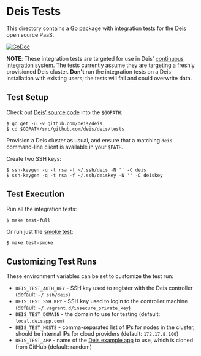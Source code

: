 # Deis Tests

This directory contains a [Go](http://golang.org/) package with integration
tests for the [Deis](http://deis.io/) open source PaaS.

[![GoDoc](https://godoc.org/github.com/deis/deis/tests?status.svg)](https://godoc.org/github.com/deis/deis/tests)

**NOTE**: These integration tests are targeted for use in Deis'
[continuous integration system](http://ci.deis.io/). The tests currently assume
they are targeting a freshly provisioned Deis cluster. **Don't** run the
integration tests on a Deis installation with existing users; the tests will
fail and could overwrite data.

## Test Setup

Check out [Deis' source code](https://github.com/deis/deis) into the `$GOPATH`:

```console
$ go get -u -v github.com/deis/deis
$ cd $GOPATH/src/github.com/deis/deis/tests
```

Provision a Deis cluster as usual, and ensure that a matching `deis`
command-line client is available in your `$PATH`.

Create two SSH keys:

```console
$ ssh-keygen -q -t rsa -f ~/.ssh/deis -N '' -C deis
$ ssh-keygen -q -t rsa -f ~/.ssh/deiskey -N '' -C deiskey
```

## Test Execution

Run all the integration tests:

```console
$ make test-full
```

Or run just the [smoke test](http://www.catb.org/jargon/html/S/smoke-test.html):

```console
$ make test-smoke
```

## Customizing Test Runs

These environment variables can be set to customize the test run:
* `DEIS_TEST_AUTH_KEY` - SSH key used to register with the Deis controller
  (default: `~/.ssh/deis`)
* `DEIS_TEST_SSH_KEY` - SSH key used to login to the controller machine
  (default: `~/.vagrant.d/insecure_private_key`)
* `DEIS_TEST_DOMAIN` - the domain to use for testing
  (default: `local.deisapp.com`)
* `DEIS_TEST_HOSTS` - comma-separated list of IPs for nodes in the cluster,
  should be internal IPs for cloud providers (default: `172.17.8.100`)
* `DEIS_TEST_APP` - name of the
  [Deis example app](https://github.com/deis?query=example-) to use, which is
  cloned from GitHub (default: random)
